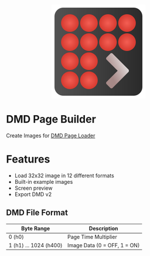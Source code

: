 <p align="center">
  <img align="center" alt="Logo" src="icon-large.svg" width=256>
</p>

# DMD Page Builder

Create Images for [DMD Page Loader](https://github.com/meowmeowahr/DMD_PageLoader)

# Features

* Load 32x32 image in 12 different formats
* Built-in example images
* Screen preview
* Export DMD v2

## DMD File Format

| Byte Range             | Description                  |
|------------------------|------------------------------|
| 0 (h0)                 | Page Time Multiplier         |
| 1 (h1) ... 1024 (h400) | Image Data (0 = OFF, 1 = ON) |